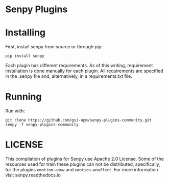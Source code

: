 # Senpy Plugins

# Installing


First, install senpy from source or through pip:

    pip install senpy

Each plugin has different requirements.
As of this writing, requirement installation is done manually for each plugin.
All requirements are specified in the .senpy file and, alternatively, in a requirements.txt file.

# Running

Run with:

    git clone https://github.com/gsi-upm/senpy-plugins-community.git
    senpy -f senpy-plugins-community

# LICENSE

This compilation of plugins for Senpy use Apache 2.0 License. Some of the resources used for train these plugins can not be distributed, specifically, for the plugins `emotion-anew` and `emotion-wnaffect`. For more information visit senpy.readthedocs.io
